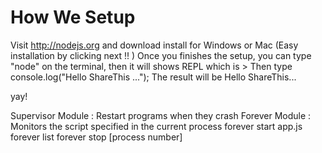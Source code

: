How We Setup
============

Visit http://nodejs.org and download install for Windows or Mac (Easy installation by clicking next !! )
Once you finishes the setup, you can type "node" on the terminal, then it will shows REPL which is >
Then type console.log("Hello ShareThis ...");
The result will be Hello ShareThis...

yay!

Supervisor Module : Restart programs when they crash 
Forever Module : Monitors the script specified in the current process
forever start app.js
forever list
forever stop [process number]